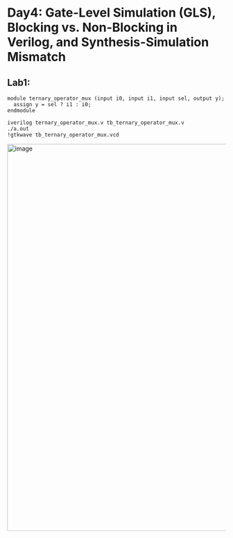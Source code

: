 # Day4: Gate-Level Simulation (GLS), Blocking vs. Non-Blocking in Verilog, and Synthesis-Simulation Mismatch

## Lab1: 

```
module ternary_operator_mux (input i0, input i1, input sel, output y);
  assign y = sel ? i1 : i0;
endmodule

```

```
iverilog ternary_operator_mux.v tb_ternary_operator_mux.v
./a.out
!gtkwave tb_ternary_operator_mux.vcd
```

<img width="1918" height="893" alt="image" src="https://github.com/user-attachments/assets/2ac2c234-9abc-42f4-a3ef-c7a29fd87bff" />
